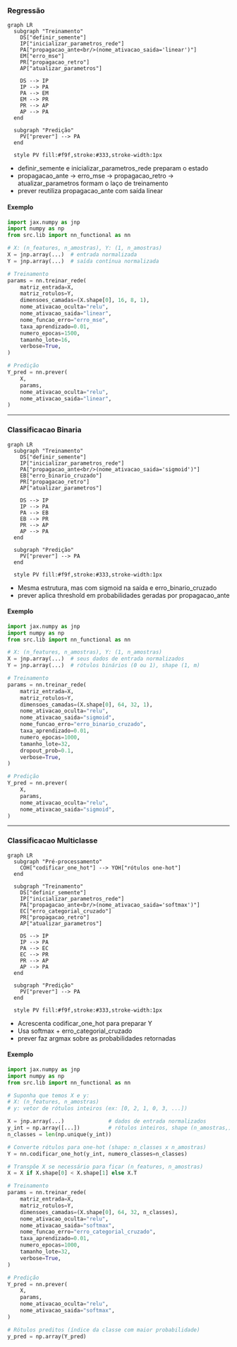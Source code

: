 

### Regressão
```mermaid
graph LR
  subgraph "Treinamento"
    DS["definir_semente"]
    IP["inicializar_parametros_rede"]
    PA["propagacao_ante<br/>(nome_ativacao_saida='linear')"]
    EM["erro_mse"]
    PR["propagacao_retro"]
    AP["atualizar_parametros"]

    DS --> IP
    IP --> PA
    PA --> EM
    EM --> PR
    PR --> AP
    AP --> PA
  end

  subgraph "Predição"
    PV["prever"] --> PA
  end

  style PV fill:#f9f,stroke:#333,stroke-width:1px
```
- definir_semente e inicializar_parametros_rede preparam o estado
- propagacao_ante → erro_mse → propagacao_retro → atualizar_parametros formam o laço de treinamento
- prever reutiliza propagacao_ante com saída linear

#### Exemplo
```python
import jax.numpy as jnp
import numpy as np
from src.lib import nn_functional as nn

# X: (n_features, n_amostras), Y: (1, n_amostras)
X = jnp.array(...)  # entrada normalizada
Y = jnp.array(...)  # saída contínua normalizada

# Treinamento
params = nn.treinar_rede(
    matriz_entrada=X,
    matriz_rotulos=Y,
    dimensoes_camadas=(X.shape[0], 16, 8, 1),
    nome_ativacao_oculta="relu",
    nome_ativacao_saida="linear",
    nome_funcao_erro="erro_mse",
    taxa_aprendizado=0.01,
    numero_epocas=1500,
    tamanho_lote=16,
    verbose=True,
)

# Predição
Y_pred = nn.prever(
    X,
    params,
    nome_ativacao_oculta="relu",
    nome_ativacao_saida="linear",
)
```
---
### Classificacao Binaria
```mermaid
graph LR
  subgraph "Treinamento"
    DS["definir_semente"]
    IP["inicializar_parametros_rede"]
    PA["propagacao_ante<br/>(nome_ativacao_saida='sigmoid')"]
    EB["erro_binario_cruzado"]
    PR["propagacao_retro"]
    AP["atualizar_parametros"]

    DS --> IP
    IP --> PA
    PA --> EB
    EB --> PR
    PR --> AP
    AP --> PA
  end

  subgraph "Predição"
    PV["prever"] --> PA
  end

  style PV fill:#f9f,stroke:#333,stroke-width:1px
```
- Mesma estrutura, mas com sigmoid na saída e erro_binario_cruzado
- prever aplica threshold em probabilidades geradas por propagacao_ante

#### Exemplo
```python
import jax.numpy as jnp
import numpy as np
from src.lib import nn_functional as nn

# X: (n_features, n_amostras), Y: (1, n_amostras)
X = jnp.array(...)  # seus dados de entrada normalizados
Y = jnp.array(...)  # rótulos binários (0 ou 1), shape (1, m)

# Treinamento
params = nn.treinar_rede(
    matriz_entrada=X,
    matriz_rotulos=Y,
    dimensoes_camadas=(X.shape[0], 64, 32, 1),
    nome_ativacao_oculta="relu",
    nome_ativacao_saida="sigmoid",
    nome_funcao_erro="erro_binario_cruzado",
    taxa_aprendizado=0.01,
    numero_epocas=1000,
    tamanho_lote=32,
    dropout_prob=0.1,
    verbose=True,
)

# Predição
Y_pred = nn.prever(
    X,
    params,
    nome_ativacao_oculta="relu",
    nome_ativacao_saida="sigmoid",
)
```
---
### Classificacao Multiclasse
```mermaid
graph LR
  subgraph "Pré-processamento"
    COH["codificar_one_hot"] --> YOH["rótulos one-hot"]
  end

  subgraph "Treinamento"
    DS["definir_semente"]
    IP["inicializar_parametros_rede"]
    PA["propagacao_ante<br/>(nome_ativacao_saida='softmax')"]
    EC["erro_categorial_cruzado"]
    PR["propagacao_retro"]
    AP["atualizar_parametros"]

    DS --> IP
    IP --> PA
    PA --> EC
    EC --> PR
    PR --> AP
    AP --> PA
  end

  subgraph "Predição"
    PV["prever"] --> PA
  end

  style PV fill:#f9f,stroke:#333,stroke-width:1px
```
- Acrescenta codificar_one_hot para preparar Y
- Usa softmax + erro_categorial_cruzado
- prever faz argmax sobre as probabilidades retornadas

#### Exemplo
```python
import jax.numpy as jnp
import numpy as np
from src.lib import nn_functional as nn

# Suponha que temos X e y:
# X: (n_features, n_amostras)
# y: vetor de rótulos inteiros (ex: [0, 2, 1, 0, 3, ...])

X = jnp.array(...)              # dados de entrada normalizados
y_int = np.array([...])         # rótulos inteiros, shape (n_amostras,)
n_classes = len(np.unique(y_int))

# Converte rótulos para one-hot (shape: n_classes x n_amostras)
Y = nn.codificar_one_hot(y_int, numero_classes=n_classes)

# Transpõe X se necessário para ficar (n_features, n_amostras)
X = X if X.shape[0] < X.shape[1] else X.T

# Treinamento
params = nn.treinar_rede(
    matriz_entrada=X,
    matriz_rotulos=Y,
    dimensoes_camadas=(X.shape[0], 64, 32, n_classes),
    nome_ativacao_oculta="relu",
    nome_ativacao_saida="softmax",
    nome_funcao_erro="erro_categorial_cruzado",
    taxa_aprendizado=0.01,
    numero_epocas=1000,
    tamanho_lote=32,
    verbose=True,
)

# Predição
Y_pred = nn.prever(
    X,
    params,
    nome_ativacao_oculta="relu",
    nome_ativacao_saida="softmax",
)

# Rótulos preditos (índice da classe com maior probabilidade)
y_pred = np.array(Y_pred)
```